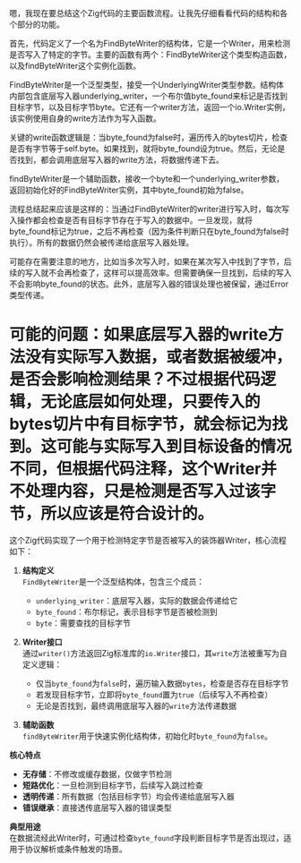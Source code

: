 嗯，我现在要总结这个Zig代码的主要函数流程。让我先仔细看看代码的结构和各个部分的功能。

首先，代码定义了一个名为FindByteWriter的结构体，它是一个Writer，用来检测是否写入了特定的字节。主要的函数有两个：FindByteWriter这个类型构造函数，以及findByteWriter这个实例化函数。

FindByteWriter是一个泛型类型，接受一个UnderlyingWriter类型参数。结构体内部包含底层写入器underlying_writer，一个布尔值byte_found来标记是否找到目标字节，以及目标字节byte。它还有一个writer方法，返回一个io.Writer实例，该实例使用自身的write方法作为写入函数。

关键的write函数逻辑是：当byte_found为false时，遍历传入的bytes切片，检查是否有字节等于self.byte。如果找到，就将byte_found设为true。然后，无论是否找到，都会调用底层写入器的write方法，将数据传递下去。

findByteWriter是一个辅助函数，接收一个byte和一个underlying_writer参数，返回初始化好的FindByteWriter实例，其中byte_found初始为false。

流程总结起来应该是这样的：当通过FindByteWriter的writer进行写入时，每次写入操作都会检查是否有目标字节存在于写入的数据中。一旦发现，就将byte_found标记为true，之后不再检查（因为条件判断只在byte_found为false时执行）。所有的数据仍然会被传递给底层写入器处理。

可能存在需要注意的地方，比如当多次写入时，如果在某次写入中找到了字节，后续的写入就不会再检查了，这样可以提高效率。但需要确保一旦找到，后续的写入不会影响byte_found的状态。此外，底层写入器的错误处理也被保留，通过Error类型传递。

可能的问题：如果底层写入器的write方法没有实际写入数据，或者数据被缓冲，是否会影响检测结果？不过根据代码逻辑，无论底层如何处理，只要传入的bytes切片中有目标字节，就会标记为找到。这可能与实际写入到目标设备的情况不同，但根据代码注释，这个Writer并不处理内容，只是检测是否写入过该字节，所以应该是符合设计的。
================================================
这个Zig代码实现了一个用于检测特定字节是否被写入的装饰器Writer，核心流程如下：

1. **结构定义**  
   `FindByteWriter`是一个泛型结构体，包含三个成员：
   - `underlying_writer`：底层写入器，实际的数据会传递给它
   - `byte_found`：布尔标记，表示目标字节是否被检测到
   - `byte`：需要查找的目标字节

2. **Writer接口**  
   通过`writer()`方法返回Zig标准库的`io.Writer`接口，其`write`方法被重写为自定义逻辑：
   - 仅当`byte_found`为`false`时，遍历输入数据`bytes`，检查是否存在目标字节
   - 若发现目标字节，立即将`byte_found`置为`true`（后续写入不再检查）
   - 无论是否找到，最终调用底层写入器的`write`方法传递数据

3. **辅助函数**  
   `findByteWriter`用于快速实例化结构体，初始化时`byte_found`为`false`。

**核心特点**  
- **无存储**：不修改或缓存数据，仅做字节检测
- **短路优化**：一旦检测到目标字节，后续写入跳过检查
- **透明传递**：所有数据（包括目标字节）均会传递给底层写入器
- **错误继承**：直接透传底层写入器的错误类型

**典型用途**  
在数据流经此Writer时，可通过检查`byte_found`字段判断目标字节是否出现过，适用于协议解析或条件触发的场景。